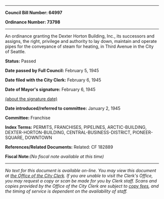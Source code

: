 

********

**Council Bill Number: 64997**
   
**Ordinance Number: 73798**
********

 An ordinance granting the Dexter Horton Building, Inc., its successors and assigns, the right, privilege and authority to lay down, maintain and operate pipes for the conveyance of steam for heating, in Third Avenue in the City of Seattle.

**Status:** Passed
   
**Date passed by Full Council:** February 5, 1945
   
**Date filed with the City Clerk:** February 6, 1945
   
**Date of Mayor's signature:** February 6, 1945
   
[(about the signature date)](/~public/approvaldate.htm)
   
   
   
**Date introduced/referred to committee:** January 2, 1945
   
**Committee:** Franchise
   
   
**Index Terms:** PERMITS, FRANCHISES, PIPELINES, ARCTIC-BUILDING, DEXTER-HORTON-BUILDING, CENTRAL-BUSINESS-DISTRICT, PIONEER-SQUARE, DOWNTOWN

**References/Related Documents:** Related: CF 182889

**Fiscal Note:**_(No fiscal note available at this time)_
********

_No text for this document is available on-line. You may view this document at [the Office of the City Clerk](http://www.seattle.gov/leg/clerk/contactUs.htm). If you are unable to visit the Clerk's Office, you may request a copy or scan be made for you by Clerk staff. Scans and copies provided by the Office of the City Clerk are subject to [copy fees](http://clerk.seattle.gov/~public/clerkfees.htm), and the timing of service is dependent on the availability of staff._

